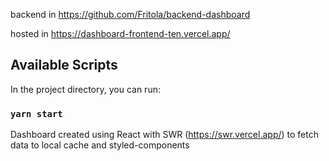 backend in https://github.com/Fritola/backend-dashboard

hosted in https://dashboard-frontend-ten.vercel.app/

## Available Scripts

In the project directory, you can run:
### `yarn start`

Dashboard created using React with SWR (https://swr.vercel.app/) to fetch data to local cache and styled-components
